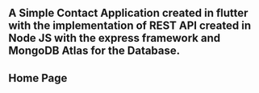 ## A Simple Contact Application created in flutter with the implementation of REST API created in Node JS with the express framework and MongoDB Atlas for the Database.

## Home Page

 